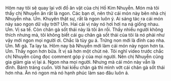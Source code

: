 Hôm nay tôi sẽ quay lại với đồ ăn vặt của chị Hồ Kim Nhuyễn. Món mà tôi thấy chị Nhuyễn ăn rất là ngon. Các bạn ơi, nên thử cái món này bên nhà chị Nhuyễn nha. Ưm. Khuyên thật sự, rất là ngon luôn ý. Ai sáng tác ra cái món này sao ngon dữ vậy trời? Ưm. Hai cái vị này nó hơi hơi na ná giống nhau. Ưm. Vị sa tế. Còn chân gà sốt thái này là tôi ăn rồi. Thấy nhiều người không thích nhưng mà, tôi không biết cái gu chân gà sốt thái của tôi là nó phải như vậy mới ngon mọi người ơi. Chắc là tùy gu á. Trứng non mới là đỉnh cao nha. Ưm. Mì gà. Ta lạy ta. Hôm nay bà Nhuyễn mới làm cái món này ngon hơn ta. Ưm. Thấy ngon hơn bữa. Ít vị sả hơn một chút nè. Tôi nghĩ video trước chắc chị Nhuyễn cũng đọc comment góp ý của mọi người. Nên chị Nhuyễn cũng gia giảm gia vị lại á. Ngon nha mọi người. Nhưng mà cái món này vẫn là đỉnh. Bánh tráng cuốn. Với hai kiểu chân gà thì mình vớt cái chân gà sốt thái hơn nha. Ăn nó ngon mà nó hạnh phúc làm sao đâu luôn á.